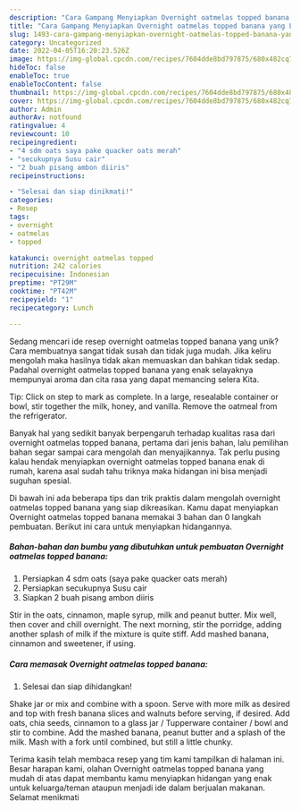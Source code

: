 ```yaml
---
description: "Cara Gampang Menyiapkan Overnight oatmelas topped banana yang Lezat Sekali"
title: "Cara Gampang Menyiapkan Overnight oatmelas topped banana yang Lezat Sekali"
slug: 1493-cara-gampang-menyiapkan-overnight-oatmelas-topped-banana-yang-lezat-sekali
category: Uncategorized
date: 2022-04-05T16:20:23.526Z
image: https://img-global.cpcdn.com/recipes/7604dde8bd797875/680x482cq70/overnight-oatmelas-topped-banana-foto-resep-utama.jpg
hideToc: false
enableToc: true
enableTocContent: false
thumbnail: https://img-global.cpcdn.com/recipes/7604dde8bd797875/680x482cq70/overnight-oatmelas-topped-banana-foto-resep-utama.jpg
cover: https://img-global.cpcdn.com/recipes/7604dde8bd797875/680x482cq70/overnight-oatmelas-topped-banana-foto-resep-utama.jpg
author: Admin
authorAv: notfound
ratingvalue: 4
reviewcount: 10
recipeingredient:
- "4 sdm oats saya pake quacker oats merah"
- "secukupnya Susu cair"
- "2 buah pisang ambon diiris"
recipeinstructions:

- "Selesai dan siap dinikmati!"
categories:
- Resep
tags:
- overnight
- oatmelas
- topped

katakunci: overnight oatmelas topped 
nutrition: 242 calories
recipecuisine: Indonesian
preptime: "PT29M"
cooktime: "PT42M"
recipeyield: "1"
recipecategory: Lunch

---
```





Sedang mencari ide resep overnight oatmelas topped banana yang unik? Cara membuatnya sangat tidak susah dan tidak juga mudah. Jika keliru mengolah maka hasilnya tidak akan memuaskan dan bahkan tidak sedap. Padahal overnight oatmelas topped banana yang enak selayaknya mempunyai aroma dan cita rasa yang dapat memancing selera Kita.





Tip: Click on step to mark as complete. In a large, resealable container or bowl, stir together the milk, honey, and vanilla. Remove the oatmeal from the refrigerator.

Banyak hal yang sedikit banyak berpengaruh terhadap kualitas rasa dari overnight oatmelas topped banana, pertama dari jenis bahan, lalu pemilihan bahan segar sampai cara mengolah dan menyajikannya. Tak perlu pusing kalau hendak menyiapkan overnight oatmelas topped banana enak di rumah, karena asal sudah tahu triknya maka hidangan ini bisa menjadi suguhan spesial.






Di bawah ini ada beberapa tips dan trik praktis dalam mengolah overnight oatmelas topped banana yang siap dikreasikan. Kamu dapat menyiapkan Overnight oatmelas topped banana memakai 3 bahan dan 0 langkah pembuatan. Berikut ini cara untuk menyiapkan hidangannya.

<!--inarticleads1-->

##### Bahan-bahan dan bumbu yang dibutuhkan untuk pembuatan Overnight oatmelas topped banana:

1. Persiapkan 4 sdm oats (saya pake quacker oats merah)
1. Persiapkan secukupnya Susu cair
1. Siapkan 2 buah pisang ambon diiris


Stir in the oats, cinnamon, maple syrup, milk and peanut butter. Mix well, then cover and chill overnight. The next morning, stir the porridge, adding another splash of milk if the mixture is quite stiff. Add mashed banana, cinnamon and sweetener, if using. 

<!--inarticleads2-->

##### Cara memasak Overnight oatmelas topped banana:


1. Selesai dan siap dihidangkan!

Shake jar or mix and combine with a spoon. Serve with more milk as desired and top with fresh banana slices and walnuts before serving, if desired. Add oats, chia seeds, cinnamon to a glass jar / Tupperware container / bowl and stir to combine. Add the mashed banana, peanut butter and a splash of the milk. Mash with a fork until combined, but still a little chunky. 

Terima kasih telah membaca resep yang tim kami tampilkan di halaman ini. Besar harapan kami, olahan Overnight oatmelas topped banana yang mudah di atas dapat membantu kamu menyiapkan hidangan yang enak untuk keluarga/teman ataupun menjadi ide dalam berjualan makanan. Selamat menikmati
